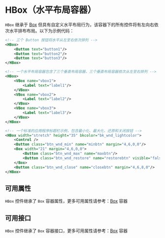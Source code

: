 # HBox（水平布局容器）

`HBox` 继承于 [Box](Box.md) 但具有自定义水平布局行为，该容器下的所有控件将有左向右依次水平排布布局。以下为示例代码：

```xml
<!-- 三个 Button 按钮将水平从左至右依次排列 -->
<HBox>
    <Button text="button1"/>
    <Button text="button2"/>
    <Button text="button3"/>
</HBox>
```

```xml
<!-- 一个水平布局容器包含了三个垂直布局容器，三个垂直布局容器依次从左至右排列 -->
<HBox>
    <VBox name="vbox1">
        <Label text="label1"/>
    </VBox>
    <VBox name="vbox2">
        <Label text="label2"/>
    </VBox>
    <VBox name="vbox3">
        <Label text="label3"/>
    </VBox>
</HBox>
```

```xml
<!-- 一个标准的应用程序标题栏示例，包含最小化、最大化、还原和关闭按钮 -->
<HBox width="stretch" height="35" bkcolor="bk_wnd_lightcolor">
    <Control />
    <Button class="btn_wnd_min" name="minbtn" margin="4,6,0,0"/>
    <Box width="21" margin="4,6,0,0">
        <Button class="btn_wnd_max" name="maxbtn"/>
        <Button class="btn_wnd_restore" name="restorebtn" visible="false"/>
    </Box>
    <Button class="btn_wnd_close" name="closebtn" margin="4,6,8,0"/>
</HBox>
```

## 可用属性

`HBox` 控件继承了 `Box` 容器属性，更多可用属性请参考：[Box](Box.md) 容器

## 可用接口

`HBox` 控件继承了 `Box` 容器接口，更多可用属性请参考：[Box](Box.md) 容器